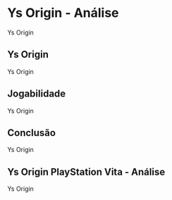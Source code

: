 ---
---

# Ys Origin - Análise

Ys Origin

## Ys Origin

Ys Origin

## Jogabilidade

Ys Origin

## Conclusão

Ys Origin

## Ys Origin PlayStation Vita - Análise

Ys Origin
